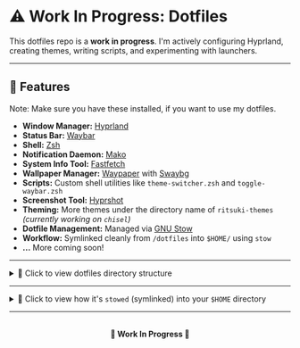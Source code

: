 # ⚠️ Work In Progress: Dotfiles

This dotfiles repo is a **work in progress**. I'm actively configuring Hyprland, creating themes, writing scripts, and experimenting with launchers. 

---

## 🚀 Features

Note: Make sure you have these installed, if you want to use my dotfiles.

- **Window Manager:** [Hyprland](https://hyprland.org/)
- **Status Bar:** [Waybar](https://wiki.hyprland.org/Useful-Utilities/Status-Bars/)
- **Shell:** [Zsh](https://ohmyz.sh/)
- **Notification Daemon:** [Mako](https://github.com/emersion/mako)
- **System Info Tool:** [Fastfetch](https://github.com/fastfetch-cli/fastfetch)
- **Wallpaper Manager:** [Waypaper](https://github.com/anufrievroman/waypaper) with [Swaybg](https://github.com/swaywm/swaybg)
- **Scripts:** Custom shell utilities like `theme-switcher.zsh` and `toggle-waybar.zsh`
- **Screenshot Tool:** [Hyprshot](https://github.com/Gustash/Hyprshot)
- **Theming:** More themes under the directory name of `ritsuki-themes` *(currently working on `chisel`)*
- **Dotfile Management:** Managed via [GNU Stow]((https://www.gnu.org/software/stow/manual/stow.html))
- **Workflow:** Symlinked cleanly from `/dotfiles` into `$HOME/` using `stow`
- **...** More coming soon!

---

<details>
<summary>📂 Click to view dotfiles directory structure</summary>

```plaintext
~/dotfiles
├── CHANGELOG.md
├── fastfetch
│   └── .config
│       └── fastfetch
│           └── config.jsonc
├── .gitignore
├── hypr
│   └── .config
│       └── hypr
│           ├── hyprland.conf
│           ├── keybindings.conf
│           ├── theme.conf
│           └── workspace.conf
├── mako
│   └── .config
│       └── mako
│           └── config
├── README.md
├── scripts
│   └── .local
│       └── bin
│           ├── battery-notifier.zsh
│           ├── goto-workspace.zsh
│           ├── theme-switcher.zsh
│           └── toggle-waybar.zsh
├── systemd
│   └── .config
│       └── systemd
│           └── user
│               ├── battery-notifier.service
│               └── battery-notifier.timer
├── themes
│   └── ritsuki-themes
│       ├── chisel
│       │   ├── chisel.conf
│       │   └── waybar
│       │       └── style.css
│       └── dream
│           ├── config.jsonc
│           └── dream.conf
├── .vscode
├── waybar
│   └── .config
│       └── waybar
│           ├── config.jsonc
│           └── style.css
└── zsh
    └── .zshrc
```
</details>

---

<details>
<summary>🔗 Click to view how it's <code>stowed</code> (symlinked) into your <code>$HOME</code> directory</summary>

```plaintext
$HOME/
├── .config
│   ├── fastfetch
│   │   └── config.jsonc  -> ~/dotfiles/fastfetch/.config/fastfetch/config.jsonc
│   ├── hypr
│   │   ├── hyprland.conf     -> ~/dotfiles/hypr/.config/hypr/hyprland.conf
│   │   ├── keybindings.conf  -> ~/dotfiles/hypr/.config/hypr/keybindings.conf
│   │   ├── theme.conf        -> ~/dotfiles/hypr/.config/hypr/theme.conf
│   │   └── workspace.conf    -> ~/dotfiles/hypr/.config/hypr/workspace.conf
│   ├── mako
│   │   └── config        -> ~/dotfiles/mako/.config/mako/config
│   ├── systemd
│   │   └── user
│   │       ├── battery-notifier.service -> ~/dotfiles/systemd/.config/systemd/user/battery-notifier.service
│   │       └── battery-notifier.timer   -> ~/dotfiles/systemd/.config/systemd/user/battery-notifier.timer
│   └── waybar
│       ├── config.jsonc  -> ~/dotfiles/waybar/.config/waybar/config.jsonc
│       └── style.css     -> ~/dotfiles/waybar/.config/waybar/style.css
├── .zshrc                     -> ~/dotfiles/zsh/.zshrc
└── .local
    └── bin
        ├── battery-notifier.zsh  -> ~/dotfiles/scripts/.local/bin/battery-notifier.zsh
        ├── goto-workspace.zsh    -> ~/dotfiles/scripts/.local/bin/goto-workspace.zsh
        ├── theme-switcher.zsh    -> ~/dotfiles/scripts/.local/bin/theme-switcher.zsh
        └── toggle-waybar.zsh     -> ~/dotfiles/scripts/.local/bin/toggle-waybar.zsh
```
</details>

---

<br>
 <center><strong>🚧 Work In Progress 🚧</strong></center>

 <!-- Requires:
 - (pacman) stow - Manage installation of multiple softwares in the same directory tree
 - (pacman) jq - Command-line JSON processor. Used by workspace-notifier.zsh
 - (yay) hyprshot - A utility to easily take screenshots in Hyprland
 -->